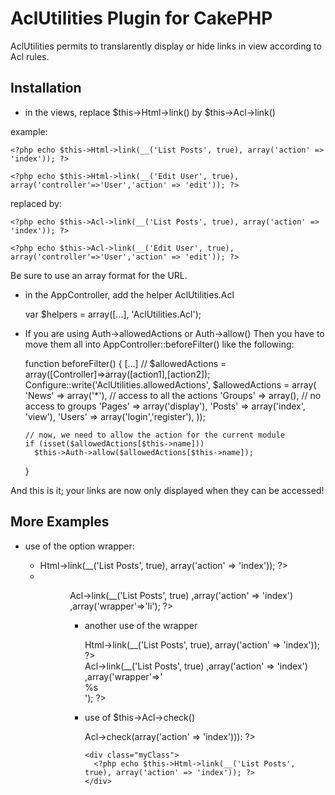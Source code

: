 # AclUtilities Plugin for CakePHP #

AclUtilities permits to translarently display or hide links in view according to Acl rules.

## Installation ##

* in the views, replace $this->Html->link() by $this->Acl->link()

example:

	<?php echo $this->Html->link(__('List Posts', true), array('action' => 'index')); ?>

	<?php echo $this->Html->link(__('Edit User', true), array('controller'=>'User','action' => 'edit')); ?>

replaced by:

	<?php echo $this->Acl->link(__('List Posts', true), array('action' => 'index')); ?>

	<?php echo $this->Acl->link(__('Edit User', true), array('controller'=>'User','action' => 'edit')); ?>

Be sure to use an array format for the URL.

* in the AppController, add the helper AclUtilities.Acl

	var $helpers = array([...], 'AclUtilities.Acl');

* If you are using Auth->allowedActions or Auth->allow()
   Then you have to move them all into AppController::beforeFilter() like the following:

	function beforeFilter() {
	  [...]
	  // $allowedActions = array([Controller]=>array([action1],[action2]);
	  Configure::write('AclUtilities.allowedActions', $allowedActions = array(
	    'News' => array('*'), // access to all the actions
	    'Groups' => array(), // no access to groups
	    'Pages' => array('display'),
	    'Posts' => array('index', 'view'),
	    'Users' => array('login','register'),
	  ));
	  
	  // now, we need to allow the action for the current module
	  if (isset($allowedActions[$this->name]))
	    $this->Auth->allow($allowedActions[$this->name]);
	}
  
And this is it; your links are now only displayed when they can be accessed!

## More Examples ##


* use of the option wrapper: 

	<ul>
	  <li>
		<?php echo $this->Html->link(__('List Posts', true), array('action' => 'index')); ?>
	  <li>
	<ul>

	<ul>
	<?php echo $this->Acl->link(__('List Posts', true)
								,array('action' => 'index')
								,array('wrapper'=>'li'); ?>
	<ul>

* another use of the wrapper

	<div class="myClass">
	  <?php echo $this->Html->link(__('List Posts', true), array('action' => 'index')); ?>
	</div>

	<?php echo $this->Acl->link(__('List Posts', true)
								,array('action' => 'index')
								,array('wrapper'=>'<div class="myClass">%s</div>'); ?>

* use of $this->Acl->check()

	<?php if ($this->Acl->check(array('action' => 'index'))): ?>
	  <div class="myClass">
		<?php echo $this->Html->link(__('List Posts', true), array('action' => 'index')); ?>
	  </div>
	<?php endif; ?>
